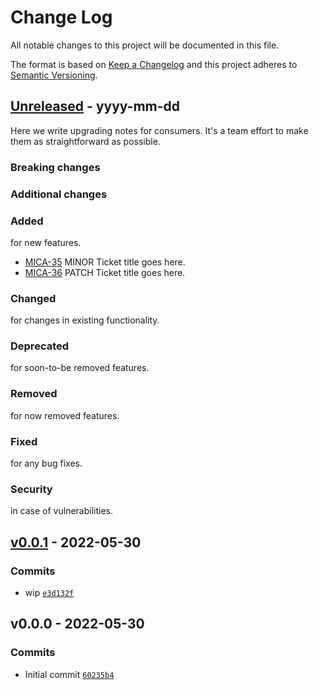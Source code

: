 # Change Log
All notable changes to this project will be documented in this file.
 
The format is based on [Keep a Changelog](http://keepachangelog.com/)
and this project adheres to [Semantic Versioning](http://semver.org/).
 
## [Unreleased](https://github.com/efteling/repo-template/compare/v0.0.1...HEAD) - yyyy-mm-dd
 
Here we write upgrading notes for consumers. It's a team effort to make them as
straightforward as possible.
### Breaking changes

### Additional changes
### Added 
for new features.
- [MICA-35](https://efteling-digital.atlassian.net/browse/MICA-35)
  MINOR Ticket title goes here.
- [MICA-36](https://efteling-digital.atlassian.net/browse/MICA-36)
  PATCH Ticket title goes here.

### Changed 

for changes in existing functionality.

### Deprecated 

for soon-to-be removed features.

### Removed 

for now removed features.

### Fixed 

for any bug fixes.

### Security

in case of vulnerabilities. 

## [v0.0.1](https://github.com/efteling/repo-template/compare/v0.0.0...v0.0.1) - 2022-05-30
### Commits

- wip [`e3d132f`](https://github.com/efteling/repo-template/commit/e3d132fef80bc8bfa393842056b7bb964f5d77e0)

## v0.0.0 - 2022-05-30

### Commits

- Initial commit [`60235b4`](https://github.com/efteling/repo-template/commit/60235b44b782705b875566ee820d61969c3fd22a)
